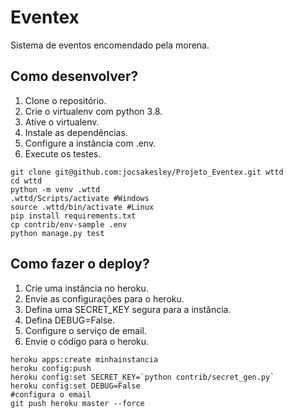# Eventex

Sistema de eventos encomendado pela morena.

## Como desenvolver?

1. Clone o repositório.
2. Crie o virtualenv com python 3.8.
3. Ative o virtualenv.
4. Instale as dependências.
5. Configure a instância com .env.
6. Execute os testes.

```console
git clone git@github.com:jocsakesley/Projeto_Eventex.git wttd
cd wttd
python -m venv .wttd
.wttd/Scripts/activate #Windows
source .wttd/bin/activate #Linux
pip install requirements.txt
cp contrib/env-sample .env
python manage.py test
```

## Como fazer o deploy?

1. Crie uma instância no heroku.
2. Envie as configurações para o heroku.
3. Defina uma SECRET_KEY segura para a instância.
4. Defina DEBUG=False.
5. Configure o serviço de email.
6. Envie o código para o heroku.

```console
heroku apps:create minhainstancia
heroku config:push
heroku config:set SECRET_KEY=`python contrib/secret_gen.py`
heroku config:set DEBUG=False
#configura o email
git push heroku master --force 
```